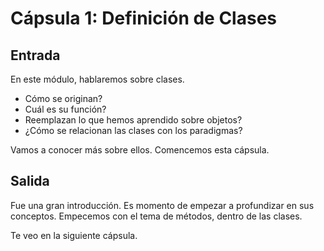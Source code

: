 # Cápsula 1: Definición de Clases

## Entrada
En este módulo, hablaremos sobre clases.

- Cómo se originan?
- Cuál es su función? 
- Reemplazan lo que hemos aprendido sobre objetos?
- ¿Cómo se relacionan las clases con los paradigmas?

Vamos a conocer más sobre ellos. Comencemos esta cápsula.


## Salida

Fue una gran introducción. Es momento de empezar a profundizar en sus conceptos. 
Empecemos con el tema de métodos, dentro de las clases.

Te veo en la siguiente cápsula.
